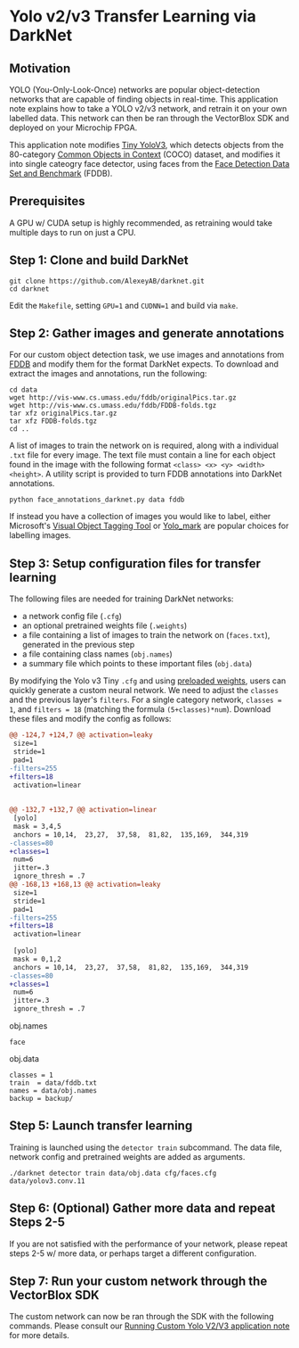 # Yolo v2/v3 Transfer Learning via DarkNet

## Motivation 

YOLO (You-Only-Look-Once) networks are popular object-detection networks that are capable of finding objects in real-time.
This application note explains how to take a YOLO v2/v3 network, and retrain it on your own labelled data.
This network can then be ran through the VectorBlox SDK and deployed on your Microchip FPGA.


This application note modifies [Tiny YoloV3](https://github.com/Microchip-Vectorblox/VectorBlox-SDK/blob/master/tutorials/darknet/yolov3-tiny/yolov3-tiny.sh), which detects objects from the 80-category [Common Objects in Context](https://cocodataset.org/#home) (COCO) dataset, and modifies it into single cateogry face detector, using faces from the [Face Detection Data Set and Benchmark](http://vis-www.cs.umass.edu/fddb/) (FDDB).


## Prerequisites


A GPU w/ CUDA setup is highly recommended, as retraining would take multiple days to run on just a CPU.


## Step 1: Clone and build DarkNet

```
git clone https://github.com/AlexeyAB/darknet.git
cd darknet
```

Edit the `Makefile`, setting `GPU=1` and `CUDNN=1` and build via `make`.


## Step 2: Gather images and generate annotations

For our custom object detection task, we use images and annotations from [FDDB](http://vis-www.cs.umass.edu/fddb/) and modify them for the format DarkNet expects. To download and extract the images and annotations, run the following:

```
cd data
wget http://vis-www.cs.umass.edu/fddb/originalPics.tar.gz
wget http://vis-www.cs.umass.edu/fddb/FDDB-folds.tgz
tar xfz originalPics.tar.gz
tar xfz FDDB-folds.tgz
cd ..
```

A list of images to train the network on is required, along with 
a individual `.txt` file for every image. The text file must contain a line for each object found in the image with the following format `<class> <x> <y> <width> <height>`. A utility script is provided to turn FDDB annotations into DarkNet annotations.

```
python face_annotations_darknet.py data fddb
```

If instead you have a collection of images you would like to label, either Microsoft's [Visual Object Tagging Tool](http://github.com/microsoft/VoTT) or [Yolo_mark](https://github.com/AlexeyAB/Yolo_mark) are popular choices for labelling images.


## Step 3: Setup configuration files for transfer learning

The following files are needed for training DarkNet networks:
- a network config file (`.cfg`)
- an optional pretrained weights file (`.weights`)
- a file containing a list of images to train the network on (`faces.txt`), generated in the previous step
- a file containing class names (`obj.names`)
- a summary file which points to these important files (`obj.data`)

By modifying the Yolo v3 Tiny `.cfg` and using [preloaded weights](https://drive.google.com/file/d/18v36esoXCh-PsOKwyP2GWrpYDptDY8Zf/view?usp=sharing), users can quickly generate a custom neural network. 
We need to adjust the `classes` and the previous layer's `filters`. For a single category network, `classes = 1`, and `filters = 18` (matching the formula `(5+classes)*num`).
Download these files and modify the config as follows:

```diff
@@ -124,7 +124,7 @@ activation=leaky
 size=1
 stride=1
 pad=1
-filters=255
+filters=18
 activation=linear
 
 
@@ -132,7 +132,7 @@ activation=linear
 [yolo]
 mask = 3,4,5
 anchors = 10,14,  23,27,  37,58,  81,82,  135,169,  344,319
-classes=80
+classes=1
 num=6
 jitter=.3
 ignore_thresh = .7
@@ -168,13 +168,13 @@ activation=leaky
 size=1
 stride=1
 pad=1
-filters=255
+filters=18
 activation=linear
 
 [yolo]
 mask = 0,1,2
 anchors = 10,14,  23,27,  37,58,  81,82,  135,169,  344,319
-classes=80
+classes=1
 num=6
 jitter=.3
 ignore_thresh = .7
```



obj.names
```
face
```

obj.data
```
classes = 1
train  = data/fddb.txt
names = data/obj.names
backup = backup/
```

## Step 5: Launch transfer learning

Training is launched using the `detector train` subcommand. The data file, network config and pretrained weights are added as arguments.

```
./darknet detector train data/obj.data cfg/faces.cfg data/yolov3.conv.11
```

## Step 6: (Optional) Gather more data and repeat Steps 2-5

If you are not satisfied with the performance of your network, please repeat steps 2-5 w/ more data, or perhaps target a different configuration.

## Step 7: Run your custom network through the VectorBlox SDK

The custom network can now be ran through the SDK with the following commands. Please consult our [Running Custom Yolo V2/V3 application note](./running_custom_yolo_v2_v3.md) for more details.
